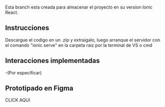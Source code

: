 Esta branch esta creada para almacenar el proyecto en su version Ionic React.

## Instrucciones
Descargue el codigo en un .zip y extraigalo, luego arranque el servidor con el comando "ionic serve" en la carpeta raiz por la terminal de VS o cmd
## Interacciones implementadas
-(Por especificar)
## Prototipado en Figma
CLICK AQUI
